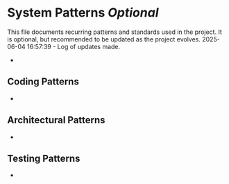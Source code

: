 # System Patterns *Optional*

This file documents recurring patterns and standards used in the project.
It is optional, but recommended to be updated as the project evolves.
2025-06-04 16:57:39 - Log of updates made.

*

## Coding Patterns

*   

## Architectural Patterns

*   

## Testing Patterns

*